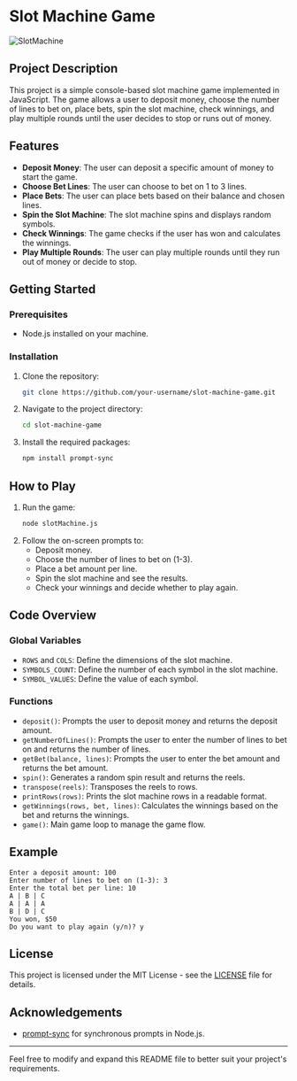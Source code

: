 # Slot Machine Game
![SlotMachine](https://images.unsplash.com/photo-1520278013317-50b1dfd757cd?w=400&auto=format&fit=crop&q=60&ixlib=rb-4.0.3&ixid=M3wxMjA3fDB8MHxzZWFyY2h8N3x8c2xvdCUyMG1hY2hpbmV8ZW58MHx8MHx8fDA%3D)

## Project Description
This project is a simple console-based slot machine game implemented in JavaScript. The game allows a user to deposit money, choose the number of lines to bet on, place bets, spin the slot machine, check winnings, and play multiple rounds until the user decides to stop or runs out of money.

## Features
- **Deposit Money**: The user can deposit a specific amount of money to start the game.
- **Choose Bet Lines**: The user can choose to bet on 1 to 3 lines.
- **Place Bets**: The user can place bets based on their balance and chosen lines.
- **Spin the Slot Machine**: The slot machine spins and displays random symbols.
- **Check Winnings**: The game checks if the user has won and calculates the winnings.
- **Play Multiple Rounds**: The user can play multiple rounds until they run out of money or decide to stop.

## Getting Started

### Prerequisites
- Node.js installed on your machine.

### Installation
1. Clone the repository:
   ```bash
   git clone https://github.com/your-username/slot-machine-game.git
   ```
2. Navigate to the project directory:
   ```bash
   cd slot-machine-game
   ```
3. Install the required packages:
   ```bash
   npm install prompt-sync
   ```

## How to Play
1. Run the game:
   ```bash
   node slotMachine.js
   ```
2. Follow the on-screen prompts to:
    - Deposit money.
    - Choose the number of lines to bet on (1-3).
    - Place a bet amount per line.
    - Spin the slot machine and see the results.
    - Check your winnings and decide whether to play again.

## Code Overview

### Global Variables
- `ROWS` and `COLS`: Define the dimensions of the slot machine.
- `SYMBOLS_COUNT`: Define the number of each symbol in the slot machine.
- `SYMBOL_VALUES`: Define the value of each symbol.

### Functions
- `deposit()`: Prompts the user to deposit money and returns the deposit amount.
- `getNumberOfLines()`: Prompts the user to enter the number of lines to bet on and returns the number of lines.
- `getBet(balance, lines)`: Prompts the user to enter the bet amount and returns the bet amount.
- `spin()`: Generates a random spin result and returns the reels.
- `transpose(reels)`: Transposes the reels to rows.
- `printRows(rows)`: Prints the slot machine rows in a readable format.
- `getWinnings(rows, bet, lines)`: Calculates the winnings based on the bet and returns the winnings.
- `game()`: Main game loop to manage the game flow.

## Example
```
Enter a deposit amount: 100
Enter number of lines to bet on (1-3): 3
Enter the total bet per line: 10
A | B | C
A | A | A
B | D | C
You won, $50
Do you want to play again (y/n)? y
```

## License
This project is licensed under the MIT License - see the [LICENSE](LICENSE) file for details.

## Acknowledgements
- [prompt-sync](https://www.npmjs.com/package/prompt-sync) for synchronous prompts in Node.js.


---

Feel free to modify and expand this README file to better suit your project's requirements.